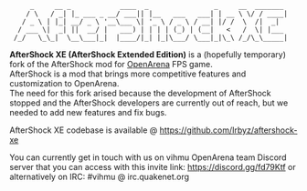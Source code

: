 ```
     _     __ _            ____  _                _     __  _______ 
    / \   / _| |_ ___ _ __/ ___|| |__   ___   ___| | __ \ \/ / ____|
   / _ \ | |_| __/ _ \ '__\___ \| '_ \ / _ \ / __| |/ /  \  /|  _|  
  / ___ \|  _| ||  __/ |   ___) | | | | (_) | (__|   <   /  \| |___ 
 /_/   \_\_|  \__\___|_|  |____/|_| |_|\___/ \___|_|\_\ /_/\_\_____|
```                                                                 

**AfterShock XE (AfterShock Extended Edition)** is a (hopefully
temporary) fork of the AfterShock mod for
[OpenArena](http://openarena.ws/) FPS
game.  
AfterShock is a mod that brings more competitive features and
customization to OpenArena.  
The need for this fork arised because the development of AfterShock
stopped and the AfterShock developers are currently out of reach,
but we needed to add new features and fix bugs.

AfterShock XE codebase is available @
https://github.com/Irbyz/aftershock-xe

You can currently get in touch with us on vihmu OpenArena team Discord
server that you can access with this invite link:
https://discord.gg/fd79Ktf
or alternatively on IRC: #vihmu @ irc.quakenet.org
